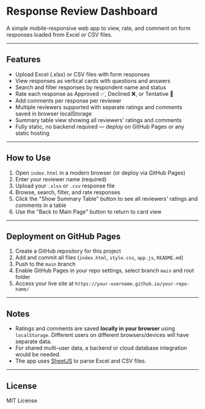 # Response Review Dashboard

A simple mobile-responsive web app to view, rate, and comment on form responses loaded from Excel or CSV files.

---

## Features

- Upload Excel (.xlsx) or CSV files with form responses
- View responses as vertical cards with questions and answers
- Search and filter responses by respondent name and status
- Rate each response as Approved ✅, Declined ❌, or Tentative 🔵
- Add comments per response per reviewer
- Multiple reviewers supported with separate ratings and comments saved in browser localStorage
- Summary table view showing all reviewers' ratings and comments
- Fully static, no backend required — deploy on GitHub Pages or any static hosting

---

## How to Use

1. Open `index.html` in a modern browser (or deploy via GitHub Pages)
2. Enter your reviewer name (required)
3. Upload your `.xlsx` or `.csv` response file
4. Browse, search, filter, and rate responses
5. Click the "Show Summary Table" button to see all reviewers' ratings and comments in a table
6. Use the "Back to Main Page" button to return to card view

---

## Deployment on GitHub Pages

1. Create a GitHub repository for this project
2. Add and commit all files (`index.html`, `style.css`, `app.js`, `README.md`)
3. Push to the `main` branch
4. Enable GitHub Pages in your repo settings, select branch `main` and root folder
5. Access your live site at `https://your-username.github.io/your-repo-name/`

---

## Notes

- Ratings and comments are saved **locally in your browser** using `localStorage`. Different users on different browsers/devices will have separate data.
- For shared multi-user data, a backend or cloud database integration would be needed.
- The app uses [SheetJS](https://sheetjs.com/) to parse Excel and CSV files.

---

## License

MIT License

